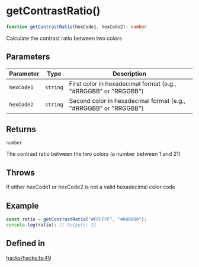 # getContrastRatio()

```ts
function getContrastRatio(hexCode1, hexCode2): number
```

Calculate the contrast ratio between two colors

## Parameters

| Parameter | Type | Description |
| ------ | ------ | ------ |
| `hexCode1` | `string` | First color in hexadecimal format (e.g., "#RRGGBB" or "RRGGBB") |
| `hexCode2` | `string` | Second color in hexadecimal format (e.g., "#RRGGBB" or "RRGGBB") |

## Returns

`number`

The contrast ratio between the two colors (a number between 1 and 21)

## Throws

If either hexCode1 or hexCode2 is not a valid hexadecimal color code

## Example

```ts
const ratio = getContrastRatio("#FFFFFF", "#000000");
console.log(ratio); // Outputs: 21
```

## Defined in

[hacks/hacks.ts:49](https://github.com/Sillybit-io/colorhacks/blob/45b74b39d6ded2b71f4a5f8bced67fd323e8e403/src/features/hacks/hacks.ts#L49)
